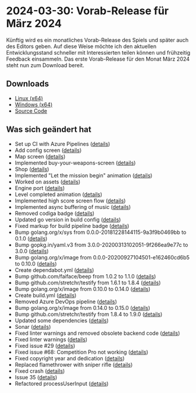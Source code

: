 # 2024-03-30: Vorab-Release für März 2024

Künftig wird es ein monatliches Vorab-Release des Spiels und später auch des Editors geben. Auf diese Weise möchte ich
den aktuellen Entwicklungsstand schneller mit Interessierten teilen können und frühzeitig Feedback einsammeln. Das erste
Vorab-Release für den Monat März 2024 steht nun zum Download bereit.

## Downloads

- [Linux (x64)](http://www.retro-carnage.net/releases/Retro-Carnage-Linux.zip)
- [Windows (x64)](http://www.retro-carnage.net/releases/Retro-Carnage-Windows.zip)
- [Source Code](http://www.retro-carnage.net/releases/Retro-Carnage-Code.zip)

## Was sich geändert hat

- Set up CI with Azure Pipelines ([details](https://github.com/Retro-Carnage-Team/retro-carnage/pull/1))
- Add config screen ([details](https://github.com/Retro-Carnage-Team/retro-carnage/pull/2))
- Map screen ([details](https://github.com/Retro-Carnage-Team/retro-carnage/pull/3))
- Implemented buy-your-weapons-screen ([details](https://github.com/Retro-Carnage-Team/retro-carnage/pull/4))
- Shop ([details](https://github.com/Retro-Carnage-Team/retro-carnage/pull/6))
- Implemented "Let the mission begin" animation ([details](https://github.com/Retro-Carnage-Team/retro-carnage/pull/7))
- Worked on assets ([details](https://github.com/Retro-Carnage-Team/retro-carnage/pull/8))
- Engine port ([details](https://github.com/Retro-Carnage-Team/retro-carnage/pull/10))
- Level completed animation ([details](https://github.com/Retro-Carnage-Team/retro-carnage/pull/27))
- Implemented high score screen flow ([details](https://github.com/Retro-Carnage-Team/retro-carnage/pull/37))
- Implemented async buffering of music ([details](https://github.com/Retro-Carnage-Team/retro-carnage/pull/39))
- Removed codiga badge ([details](https://github.com/Retro-Carnage-Team/retro-carnage/pull/47))
- Updated go version in build config ([details](https://github.com/Retro-Carnage-Team/retro-carnage/pull/48))
- Fixed markup for build pipeline badge ([details](https://github.com/Retro-Carnage-Team/retro-carnage/pull/50))
- Bump golang.org/x/sys from 0.0.0-20181228144115-9a3f9b0469bb to 0.1.0 ([details](https://github.com/Retro-Carnage-Team/retro-carnage/pull/51))
- Bump gopkg.in/yaml.v3 from 3.0.0-20200313102051-9f266ea9e77c to 3.0.0 ([details](https://github.com/Retro-Carnage-Team/retro-carnage/pull/53))
- Bump golang.org/x/image from 0.0.0-20200927104501-e162460cd6b5 to 0.10.0 ([details](https://github.com/Retro-Carnage-Team/retro-carnage/pull/52))
- Create dependabot.yml ([details](https://github.com/Retro-Carnage-Team/retro-carnage/pull/54))
- Bump github.com/faiface/beep from 1.0.2 to 1.1.0 ([details](https://github.com/Retro-Carnage-Team/retro-carnage/pull/55))
- Bump github.com/stretchr/testify from 1.6.1 to 1.8.4 ([details](https://github.com/Retro-Carnage-Team/retro-carnage/pull/56))
- Bump golang.org/x/image from 0.10.0 to 0.14.0 ([details](https://github.com/Retro-Carnage-Team/retro-carnage/pull/57))
- Create build.yml ([details](https://github.com/Retro-Carnage-Team/retro-carnage/pull/58))
- Removed Azure DevOps pipeline ([details](https://github.com/Retro-Carnage-Team/retro-carnage/pull/59))
- Bump golang.org/x/image from 0.14.0 to 0.15.0 ([details](https://github.com/Retro-Carnage-Team/retro-carnage/pull/60))
- Bump github.com/stretchr/testify from 1.8.4 to 1.9.0 ([details](https://github.com/Retro-Carnage-Team/retro-carnage/pull/61))
- Updated some dependencies ([details](https://github.com/Retro-Carnage-Team/retro-carnage/pull/63))
- Sonar ([details](https://github.com/Retro-Carnage-Team/retro-carnage/pull/64))
- Fixed linter warnings and removed obsolete backend code ([details](https://github.com/Retro-Carnage-Team/retro-carnage/pull/65))
- Fixed linter warnings ([details](https://github.com/Retro-Carnage-Team/retro-carnage/pull/66))
- Fixed issue #29 ([details](https://github.com/Retro-Carnage-Team/retro-carnage/pull/67))
- Fixed issue #68: Competition Pro not working ([details](https://github.com/Retro-Carnage-Team/retro-carnage/pull/69))
- Fixed copyright year and dedication ([details](https://github.com/Retro-Carnage-Team/retro-carnage/pull/71))
- Replaced flamethrower with sniper rifle ([details](https://github.com/Retro-Carnage-Team/retro-carnage/pull/75))
- Fixed crash ([details](https://github.com/Retro-Carnage-Team/retro-carnage/pull/78))
- Issue 35 ([details](https://github.com/Retro-Carnage-Team/retro-carnage/pull/79))
- Refactored processUserInput ([details](https://github.com/Retro-Carnage-Team/retro-carnage/pull/80))
